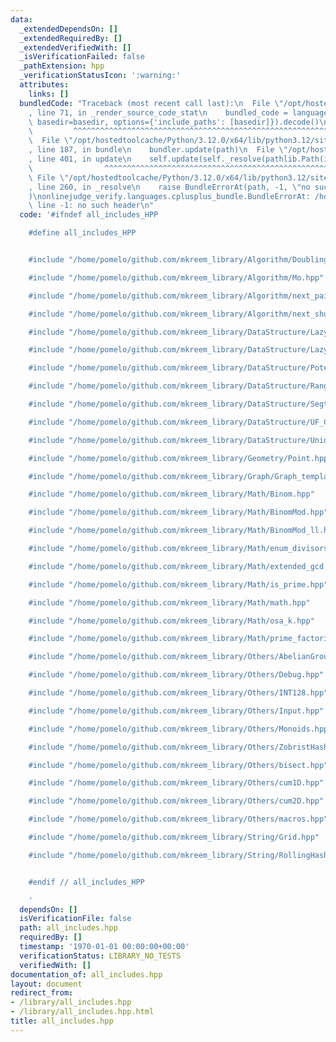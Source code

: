 ```yaml
---
data:
  _extendedDependsOn: []
  _extendedRequiredBy: []
  _extendedVerifiedWith: []
  _isVerificationFailed: false
  _pathExtension: hpp
  _verificationStatusIcon: ':warning:'
  attributes:
    links: []
  bundledCode: "Traceback (most recent call last):\n  File \"/opt/hostedtoolcache/Python/3.12.0/x64/lib/python3.12/site-packages/onlinejudge_verify/documentation/build.py\"\
    , line 71, in _render_source_code_stat\n    bundled_code = language.bundle(stat.path,\
    \ basedir=basedir, options={'include_paths': [basedir]}).decode()\n          \
    \         ^^^^^^^^^^^^^^^^^^^^^^^^^^^^^^^^^^^^^^^^^^^^^^^^^^^^^^^^^^^^^^^^^^^^^^^^^^^^^^^^^\n\
    \  File \"/opt/hostedtoolcache/Python/3.12.0/x64/lib/python3.12/site-packages/onlinejudge_verify/languages/cplusplus.py\"\
    , line 187, in bundle\n    bundler.update(path)\n  File \"/opt/hostedtoolcache/Python/3.12.0/x64/lib/python3.12/site-packages/onlinejudge_verify/languages/cplusplus_bundle.py\"\
    , line 401, in update\n    self.update(self._resolve(pathlib.Path(included), included_from=path))\n\
    \                ^^^^^^^^^^^^^^^^^^^^^^^^^^^^^^^^^^^^^^^^^^^^^^^^^^^^^^^^^\n \
    \ File \"/opt/hostedtoolcache/Python/3.12.0/x64/lib/python3.12/site-packages/onlinejudge_verify/languages/cplusplus_bundle.py\"\
    , line 260, in _resolve\n    raise BundleErrorAt(path, -1, \"no such header\"\
    )\nonlinejudge_verify.languages.cplusplus_bundle.BundleErrorAt: /home/pomelo/github.com/mkreem_library/Algorithm/Doubling.hpp:\
    \ line -1: no such header\n"
  code: '#ifndef all_includes_HPP

    #define all_includes_HPP


    #include "/home/pomelo/github.com/mkreem_library/Algorithm/Doubling.hpp"

    #include "/home/pomelo/github.com/mkreem_library/Algorithm/Mo.hpp"

    #include "/home/pomelo/github.com/mkreem_library/Algorithm/next_pairing.hpp"

    #include "/home/pomelo/github.com/mkreem_library/Algorithm/next_shuffle.hpp"

    #include "/home/pomelo/github.com/mkreem_library/DataStructure/LazySegtree_arith.hpp"

    #include "/home/pomelo/github.com/mkreem_library/DataStructure/LazySegtree_arith_add.hpp"

    #include "/home/pomelo/github.com/mkreem_library/DataStructure/Potentialized_UnionFind.hpp"

    #include "/home/pomelo/github.com/mkreem_library/DataStructure/RangeSet.hpp"

    #include "/home/pomelo/github.com/mkreem_library/DataStructure/Segtree.hpp"

    #include "/home/pomelo/github.com/mkreem_library/DataStructure/UF_ComponentSum.hpp"

    #include "/home/pomelo/github.com/mkreem_library/DataStructure/UnionFind.hpp"

    #include "/home/pomelo/github.com/mkreem_library/Geometry/Point.hpp"

    #include "/home/pomelo/github.com/mkreem_library/Graph/Graph_template.hpp"

    #include "/home/pomelo/github.com/mkreem_library/Math/Binom.hpp"

    #include "/home/pomelo/github.com/mkreem_library/Math/BinomMod.hpp"

    #include "/home/pomelo/github.com/mkreem_library/Math/BinomMod_ll.hpp"

    #include "/home/pomelo/github.com/mkreem_library/Math/enum_divisors.hpp"

    #include "/home/pomelo/github.com/mkreem_library/Math/extended_gcd.hpp"

    #include "/home/pomelo/github.com/mkreem_library/Math/is_prime.hpp"

    #include "/home/pomelo/github.com/mkreem_library/Math/math.hpp"

    #include "/home/pomelo/github.com/mkreem_library/Math/osa_k.hpp"

    #include "/home/pomelo/github.com/mkreem_library/Math/prime_factorize.hpp"

    #include "/home/pomelo/github.com/mkreem_library/Others/AbelianGroups.hpp"

    #include "/home/pomelo/github.com/mkreem_library/Others/Debug.hpp"

    #include "/home/pomelo/github.com/mkreem_library/Others/INT128.hpp"

    #include "/home/pomelo/github.com/mkreem_library/Others/Input.hpp"

    #include "/home/pomelo/github.com/mkreem_library/Others/Monoids.hpp"

    #include "/home/pomelo/github.com/mkreem_library/Others/ZobristHash.hpp"

    #include "/home/pomelo/github.com/mkreem_library/Others/bisect.hpp"

    #include "/home/pomelo/github.com/mkreem_library/Others/cum1D.hpp"

    #include "/home/pomelo/github.com/mkreem_library/Others/cum2D.hpp"

    #include "/home/pomelo/github.com/mkreem_library/Others/macros.hpp"

    #include "/home/pomelo/github.com/mkreem_library/String/Grid.hpp"

    #include "/home/pomelo/github.com/mkreem_library/String/RollingHash.hpp"


    #endif // all_includes_HPP

    '
  dependsOn: []
  isVerificationFile: false
  path: all_includes.hpp
  requiredBy: []
  timestamp: '1970-01-01 00:00:00+00:00'
  verificationStatus: LIBRARY_NO_TESTS
  verifiedWith: []
documentation_of: all_includes.hpp
layout: document
redirect_from:
- /library/all_includes.hpp
- /library/all_includes.hpp.html
title: all_includes.hpp
---
```

